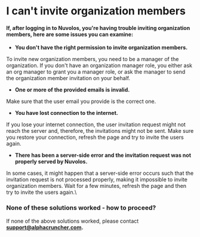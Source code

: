 # I can't invite organization members

#### If, after logging in to Nuvolos, you're having trouble inviting organization members, here are some issues you can examine:

* **You don't have the right permission to invite organization members.**

To invite new organization members, you need to be a manager of the organization. If you don't have an organization manager role, you either ask an org manager to grant you a manager role, or ask the manager to send the organization member invitation on your behalf.

* **One or more of the provided emails is invalid.**

Make sure that the user email you provide is the correct one.

* **You have lost connection to the internet.**

If you lose your internet connection, the user invitation request might not reach the server and, therefore, the invitations might not be sent. Make sure you restore your connection,  refresh the page and try to invite the users again.

* **There has been a server-side error and the invitation request was not properly served by Nuvolos.**

In some cases, it might happen that a server-side error occurs such that the invitation request is not processed properly, making it impossible to invite organization members. Wait for a few minutes, refresh the page and then try to invite the users again.\


### None of these solutions worked - how to proceed?

If none of the above solutions worked, please contact **support@alphacruncher.com.**
